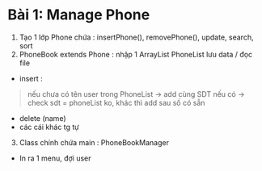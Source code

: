 # Bài 1: Manage Phone
1. Tạo 1 lớp Phone chứa : insertPhone(), removePhone(), update, search, sort
2. PhoneBook extends Phone : nhập 1 ArrayList PhoneList lưu data / đọc file 
- insert :
> nếu chưa có tên user trong PhoneList -> add cùng SDT
> nếu có -> check sdt = phoneList ko, khác thì add sau số có sẵn
- delete (name)
- các cái khác tg tự
3. Class chính chứa main : PhoneBookManager
- In ra 1 menu, đợi user

